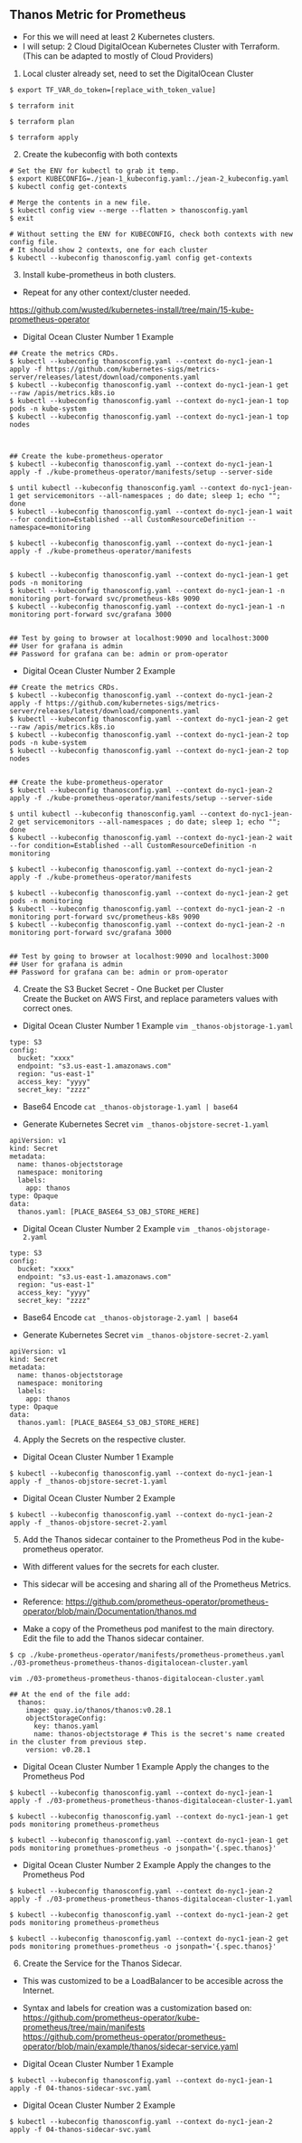 ## Thanos Metric for Prometheus
- For this we will need at least 2 Kubernetes clusters.
- I will setup: 2 Cloud DigitalOcean Kubernetes Cluster with Terraform. (This can be adapted to mostly of Cloud Providers)

1. Local cluster already set, need to set the DigitalOcean Cluster
```
$ export TF_VAR_do_token=[replace_with_token_value]

$ terraform init

$ terraform plan

$ terraform apply
```

2. Create the kubeconfig with both contexts

```
# Set the ENV for kubectl to grab it temp.
$ export KUBECONFIG=./jean-1_kubeconfig.yaml:./jean-2_kubeconfig.yaml
$ kubectl config get-contexts

# Merge the contents in a new file.
$ kubectl config view --merge --flatten > thanosconfig.yaml
$ exit

# Without setting the ENV for KUBECONFIG, check both contexts with new config file.
# It should show 2 contexts, one for each cluster
$ kubectl --kubeconfig thanosconfig.yaml config get-contexts
```


3. Install kube-prometheus in both clusters.
- Repeat for any other context/cluster needed.

https://github.com/wusted/kubernetes-install/tree/main/15-kube-prometheus-operator


- Digital Ocean Cluster Number 1 Example
```
## Create the metrics CRDs.
$ kubectl --kubeconfig thanosconfig.yaml --context do-nyc1-jean-1 apply -f https://github.com/kubernetes-sigs/metrics-server/releases/latest/download/components.yaml
$ kubectl --kubeconfig thanosconfig.yaml --context do-nyc1-jean-1 get --raw /apis/metrics.k8s.io
$ kubectl --kubeconfig thanosconfig.yaml --context do-nyc1-jean-1 top pods -n kube-system
$ kubectl --kubeconfig thanosconfig.yaml --context do-nyc1-jean-1 top nodes



## Create the kube-prometheus-operator
$ kubectl --kubeconfig thanosconfig.yaml --context do-nyc1-jean-1 apply -f ./kube-prometheus-operator/manifests/setup --server-side

$ until kubectl --kubeconfig thanosconfig.yaml --context do-nyc1-jean-1 get servicemonitors --all-namespaces ; do date; sleep 1; echo ""; done
$ kubectl --kubeconfig thanosconfig.yaml --context do-nyc1-jean-1 wait --for condition=Established --all CustomResourceDefinition --namespace=monitoring

$ kubectl --kubeconfig thanosconfig.yaml --context do-nyc1-jean-1 apply -f ./kube-prometheus-operator/manifests


$ kubectl --kubeconfig thanosconfig.yaml --context do-nyc1-jean-1 get pods -n monitoring
$ kubectl --kubeconfig thanosconfig.yaml --context do-nyc1-jean-1 -n monitoring port-forward svc/prometheus-k8s 9090
$ kubectl --kubeconfig thanosconfig.yaml --context do-nyc1-jean-1 -n monitoring port-forward svc/grafana 3000


## Test by going to browser at localhost:9090 and localhost:3000
## User for grafana is admin
## Password for grafana can be: admin or prom-operator

```




- Digital Ocean Cluster Number 2 Example
```
## Create the metrics CRDs.
$ kubectl --kubeconfig thanosconfig.yaml --context do-nyc1-jean-2 apply -f https://github.com/kubernetes-sigs/metrics-server/releases/latest/download/components.yaml
$ kubectl --kubeconfig thanosconfig.yaml --context do-nyc1-jean-2 get --raw /apis/metrics.k8s.io
$ kubectl --kubeconfig thanosconfig.yaml --context do-nyc1-jean-2 top pods -n kube-system
$ kubectl --kubeconfig thanosconfig.yaml --context do-nyc1-jean-2 top nodes


## Create the kube-prometheus-operator
$ kubectl --kubeconfig thanosconfig.yaml --context do-nyc1-jean-2 apply -f ./kube-prometheus-operator/manifests/setup --server-side

$ until kubectl --kubeconfig thanosconfig.yaml --context do-nyc1-jean-2 get servicemonitors --all-namespaces ; do date; sleep 1; echo ""; done
$ kubectl --kubeconfig thanosconfig.yaml --context do-nyc1-jean-2 wait --for condition=Established --all CustomResourceDefinition -n monitoring

$ kubectl --kubeconfig thanosconfig.yaml --context do-nyc1-jean-2 apply -f ./kube-prometheus-operator/manifests

$ kubectl --kubeconfig thanosconfig.yaml --context do-nyc1-jean-2 get pods -n monitoring
$ kubectl --kubeconfig thanosconfig.yaml --context do-nyc1-jean-2 -n monitoring port-forward svc/prometheus-k8s 9090
$ kubectl --kubeconfig thanosconfig.yaml --context do-nyc1-jean-2 -n monitoring port-forward svc/grafana 3000


## Test by going to browser at localhost:9090 and localhost:3000
## User for grafana is admin
## Password for grafana can be: admin or prom-operator
```



4. Create the S3 Bucket Secret - One Bucket per Cluster  
Create the Bucket on AWS First, and replace parameters values with correct ones.

- Digital Ocean Cluster Number 1 Example
`vim _thanos-objstorage-1.yaml`
```
type: S3
config:
  bucket: "xxxx"
  endpoint: "s3.us-east-1.amazonaws.com"
  region: "us-east-1"
  access_key: "yyyy"
  secret_key: "zzzz"
``` 

- Base64 Encode
`cat _thanos-objstorage-1.yaml | base64`

- Generate Kubernetes Secret
`vim _thanos-objstore-secret-1.yaml`
```
apiVersion: v1
kind: Secret
metadata:
  name: thanos-objectstorage
  namespace: monitoring
  labels:
    app: thanos
type: Opaque
data:
  thanos.yaml: [PLACE_BASE64_S3_OBJ_STORE_HERE]
```
  
  
- Digital Ocean Cluster Number 2 Example
`vim _thanos-objstorage-2.yaml`
```
type: S3
config:
  bucket: "xxxx"
  endpoint: "s3.us-east-1.amazonaws.com"
  region: "us-east-1"
  access_key: "yyyy"
  secret_key: "zzzz"
``` 

- Base64 Encode
`cat _thanos-objstorage-2.yaml | base64`

- Generate Kubernetes Secret
`vim _thanos-objstore-secret-2.yaml`
```
apiVersion: v1
kind: Secret
metadata:
  name: thanos-objectstorage
  namespace: monitoring
  labels:
    app: thanos
type: Opaque
data:
  thanos.yaml: [PLACE_BASE64_S3_OBJ_STORE_HERE]
```


4. Apply the Secrets on the respective cluster.

- Digital Ocean Cluster Number 1 Example
```
$ kubectl --kubeconfig thanosconfig.yaml --context do-nyc1-jean-1 apply -f _thanos-objstore-secret-1.yaml
```

- Digital Ocean Cluster Number 2 Example
```
$ kubectl --kubeconfig thanosconfig.yaml --context do-nyc1-jean-2 apply -f _thanos-objstore-secret-2.yaml
```


5. Add the Thanos sidecar container to the Prometheus Pod in the kube-prometheus operator.
- With different values for the secrets for each cluster.
- This sidecar will be accesing and sharing all of the Prometheus Metrics.
- Reference: https://github.com/prometheus-operator/prometheus-operator/blob/main/Documentation/thanos.md

- Make a copy of the Prometheus pod manifest to the main directory.  
Edit the file to add the Thanos sidecar container.

`$ cp ./kube-prometheus-operator/manifests/prometheus-prometheus.yaml ./03-prometheus-prometheus-thanos-digitalocean-cluster.yaml`

`vim ./03-prometheus-prometheus-thanos-digitalocean-cluster.yaml`
```
## At the end of the file add:
  thanos:
    image: quay.io/thanos/thanos:v0.28.1
    objectStorageConfig:
      key: thanos.yaml
      name: thanos-objectstorage # This is the secret's name created in the cluster from previous step.
    version: v0.28.1
```


- Digital Ocean Cluster Number 1 Example
Apply the changes to the Prometheus Pod
```
$ kubectl --kubeconfig thanosconfig.yaml --context do-nyc1-jean-1 apply -f ./03-prometheus-prometheus-thanos-digitalocean-cluster-1.yaml

$ kubectl --kubeconfig thanosconfig.yaml --context do-nyc1-jean-1 get pods monitoring prometheus-prometheus

$ kubectl --kubeconfig thanosconfig.yaml --context do-nyc1-jean-1 get pods monitoring promethues-prometheus -o jsonpath='{.spec.thanos}'
```


- Digital Ocean Cluster Number 2 Example
Apply the changes to the Prometheus Pod
```
$ kubectl --kubeconfig thanosconfig.yaml --context do-nyc1-jean-2 apply -f ./03-prometheus-prometheus-thanos-digitalocean-cluster-1.yaml

$ kubectl --kubeconfig thanosconfig.yaml --context do-nyc1-jean-2 get pods monitoring prometheus-prometheus

$ kubectl --kubeconfig thanosconfig.yaml --context do-nyc1-jean-2 get pods monitoring promethues-prometheus -o jsonpath='{.spec.thanos}'
```

6. Create the Service for the Thanos Sidecar.
- This was customized to be a LoadBalancer to be accesible across the Internet.
- Syntax and labels for creation was a customization based on:
https://github.com/prometheus-operator/kube-prometheus/tree/main/manifests  
https://github.com/prometheus-operator/prometheus-operator/blob/main/example/thanos/sidecar-service.yaml

- Digital Ocean Cluster Number 1 Example
```
$ kubectl --kubeconfig thanosconfig.yaml --context do-nyc1-jean-1 apply -f 04-thanos-sidecar-svc.yaml
```

- Digital Ocean Cluster Number 2 Example
```
$ kubectl --kubeconfig thanosconfig.yaml --context do-nyc1-jean-2 apply -f 04-thanos-sidecar-svc.yaml
```




